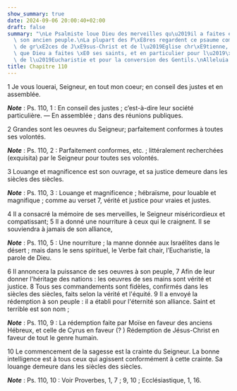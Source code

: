 ```yaml
---
show_summary: true
date: 2024-09-06 20:00:40+02:00
draft: false
summary: "\nLe Psalmiste loue Dieu des merveilles qu\u2019il a faites en faveur de\
  \ son ancien peuple.\nLa plupart des P\xE8res regardent ce psaume comme une action\
  \ de gr\xE2ces de J\xE9sus-Christ et de l\u2019Eglise chr\xE9tienne, pour les faveurs\
  \ que Dieu a faites \xE0 ses saints, et en particulier pour l\u2019\xE9tablissement\
  \ de l\u2019Eucharistie et pour la conversion des Gentils.\nAlleluia.\n"
title: Chapitre 110
---
```





1 Je vous louerai, Seigneur, en tout mon coeur; en conseil des justes et en assemblée.

***Note*** :  Ps. 110, 1 : En conseil des justes ; c’est-à-dire leur société particulière. ― En assemblée ; dans des réunions publiques.


2 Grandes sont les oeuvres du Seigneur; parfaitement conformes à toutes ses volontés.

***Note*** :  Ps. 110, 2 : Parfaitement conformes, etc. ; littéralement recherchées (exquisita) par le Seigneur pour toutes ses volontés.

3 Louange et magnificence est son ouvrage, et sa justice demeure dans les siècles des siècles.

***Note*** :  Ps. 110, 3 : Louange et magnificence ; hébraïsme, pour louable et magnifique ; comme au verset 7, vérité et justice pour vraies et justes.

4 Il a consacré la mémoire de ses merveilles, le Seigneur miséricordieux et compatissant; 5 Il a donné une nourriture à ceux qui le craignent. Il se souviendra à jamais de son alliance,

***Note*** :  Ps. 110, 5 : Une nourriture ; la manne donnée aux Israélites dans le désert ; mais dans le sens spirituel, le Verbe fait chair, l’Eucharistie, la parole de Dieu.

6 Il annoncera la puissance de ses oeuvres à son peuple, 7 Afin de leur donner l'héritage des nations : les oeuvres de ses mains sont vérité et justice. 8 Tous ses commandements sont fidèles, confirmés dans les siècles des siècles, faits selon la vérité et l'équité. 9 Il a envoyé la rédemption à son peuple : il a établi pour l'éternité son alliance. Saint et terrible est son nom ;

***Note*** :  Ps. 110, 9 : La rédemption faite par Moïse en faveur des anciens Hébreux, et celle de Cyrus en faveur (? ) Rédemption de Jésus-Christ en faveur de tout le genre humain.

10 Le commencement de la sagesse est la crainte du Seigneur. La bonne intelligence est à tous ceux qui agissent conformément à cette crainte. Sa louange demeure dans les siècles des siècles.

***Note*** :  Ps. 110, 10 : Voir Proverbes, 1, 7 ; 9, 10 ; Ecclésiastique, 1, 16.

